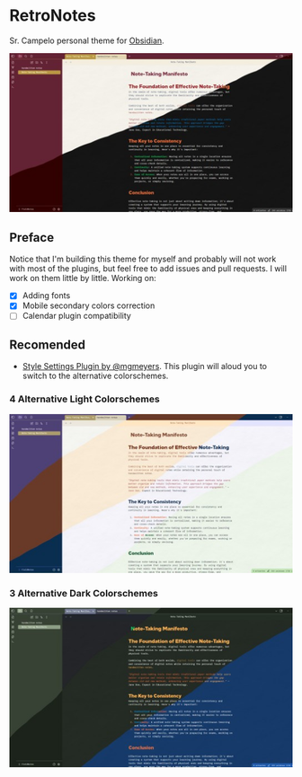 # RetroNotes
Sr. Campelo personal theme for [Obsidian](https://obsidian.md/).

<p align="center"><img src="/.github/screenshots/retronotes-default.jpg" alt="Light and dark themes screenshots"></p>

## Preface
Notice that I'm building this theme for myself and probably will not work with most of the plugins, but feel free to add issues and pull requests. I will work on them little by little.
Working on:
- [x] Adding fonts
- [x] Mobile secondary colors correction
- [ ] Calendar plugin compatibility
 
## Recomended
- [Style Settings Plugin by @mgmeyers](https://github.com/mgmeyers/obsidian-style-settings). This plugin will aloud you to switch to the alternative colorschemes.

### 4 Alternative Light Colorschemes
<p align="center"><img src="/.github/screenshots/retronotes-light-styles.jpg" alt="Light colorschemes"></p>

### 3 Alternative Dark Colorschemes
<p align="center"><img src="/.github/screenshots/retronotes-dark-styles.jpg" alt="Dark colorschemes"></p>
